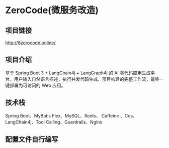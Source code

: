 # ZeroCode(微服务改造)
## 项目链接
http://6zerocode.online/
## 项目介绍
基于 Spring Boot 3 + LangChain4j + LangGraph4j 的 AI 零代码应用生成平台。用户输入自然语言描述，执行并发代码生成、项目构建的完整工作流，最终一键部署为可访问的 Web 应用。
## 技术栈
Spring Boot、MyBatis Flex、MySQL、Redis、 Caffeine 、Cos、LangChain4j、Tool Calling、Guardrails、Nginx 
## 配置文件自行编写
